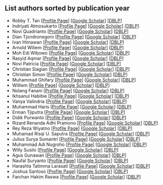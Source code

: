 ## List authors sorted by publication year
- Robby T. Tan [[Profile Page]()] [[Google Scholar]()] [[DBLP]()]
- Indriyati Atmosukarto [[Profile Page]()] [[Google Scholar]()] [[DBLP]()]
- Novi Quadrianto [[Profile Page]()] [[Google Scholar]()] [[DBLP]()]
- Dian Tjondronegoro [[Profile Page]()] [[Google Scholar]()] [[DBLP]()]
- Ivan Himawan [[Profile Page]()] [[Google Scholar]()] [[DBLP]()]
- Arnold Wiliem [[Profile Page]()] [[Google Scholar]()] [[DBLP]()]
- Moh Edi Wibowo [[Profile Page]()] [[Google Scholar]()] [[DBLP]()]
- Rasyid Aqmar [[Profile Page]()] [[Google Scholar]()] [[DBLP]()]
- Novi Patricia [[Profile Page]()] [[Google Scholar]()] [[DBLP]()]
- Christian Siagian [[Profile Page]()] [[Google Scholar]()] [[DBLP]()]
- Christian Simon [[Profile Page]()] [[Google Scholar]()] [[DBLP]()]
- Muhammad Ghifary [[Profile Page]()] [[Google Scholar]()] [[DBLP]()]
- Williem [[Profile Page](https://williem.dev)] [[Google Scholar](https://scholar.google.com/citations?user=XS9FjigAAAAJ&hl=en)] [[DBLP](https://dblp.org/pid/146/7535.html)]
- Nolang Fanani [[Profile Page]()] [[Google Scholar]()] [[DBLP]()]
- Ikhsanul Habibie [[Profile Page]()] [[Google Scholar]()] [[DBLP]()]
- Vanya Valindria [[Profile Page]()] [[Google Scholar]()] [[DBLP]()]
- Muhammad Haris [[Profile Page]()] [[Google Scholar]()] [[DBLP]()]
- Erman Tjiputra [[Profile Page]()] [[Google Scholar]()] [[DBLP]()]
- Didik Purwanto [[Profile Page]()] [[Google Scholar]()] [[DBLP]()]
- Rizard Renanda Adhi Pramono [[Profile Page]()] [[Google Scholar]()] [[DBLP]()]
- Rey Reza Wiyatno [[Profile Page]()] [[Google Scholar]()] [[DBLP]()]
- Muhamad Risqi U. Saputra [[Profile Page]()] [[Google Scholar]()] [[DBLP]()]
- Julius Surya Sumantri [[Profile Page]()] [[Google Scholar]()] [[DBLP]()]
- Muhammad Adi Nugroho [[Profile Page]()] [[Google Scholar]()] [[DBLP]()]
- Willy Susilo [[Profile Page]()] [[Google Scholar]()] [[DBLP]()]
- Agus Gunawan [[Profile Page]()] [[Google Scholar]()] [[DBLP]()]
- Naufal Suryanto [[Profile Page]()] [[Google Scholar]()] [[DBLP]()]
- Harashta Tatimma Larasati [[Profile Page]()] [[Google Scholar]()] [[DBLP]()]
- Joshua Santoso [[Profile Page]()] [[Google Scholar]()] [[DBLP]()]
- Farchan Hakim Raswa [[Profile Page]()] [[Google Scholar]()] [[DBLP]()]
